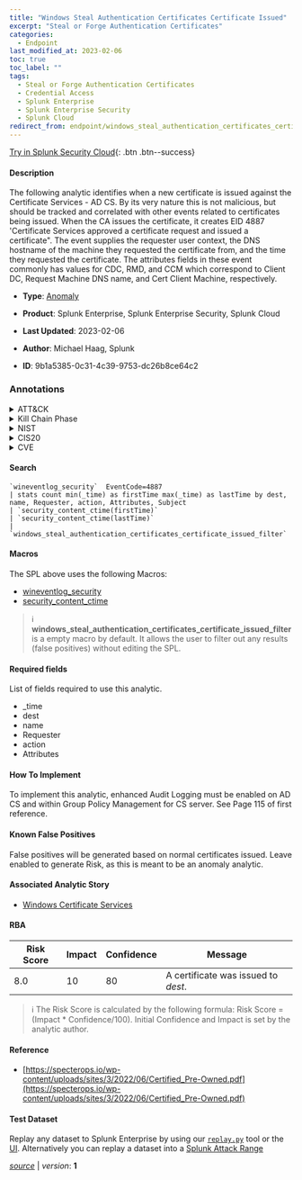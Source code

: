 ```yaml
---
title: "Windows Steal Authentication Certificates Certificate Issued"
excerpt: "Steal or Forge Authentication Certificates"
categories:
  - Endpoint
last_modified_at: 2023-02-06
toc: true
toc_label: ""
tags:
  - Steal or Forge Authentication Certificates
  - Credential Access
  - Splunk Enterprise
  - Splunk Enterprise Security
  - Splunk Cloud
redirect_from: endpoint/windows_steal_authentication_certificates_certificate_issued/
---
```




[Try in Splunk Security Cloud](https://www.splunk.com/en_us/cyber-security.html){: .btn .btn--success}

#### Description

The following analytic identifies when a new certificate is issued against the Certificate Services - AD CS. By its very nature this is not malicious, but should be tracked and correlated with other events related to certificates being issued. When the CA issues the certificate, it creates EID 4887 &#39;Certificate Services approved a certificate request and issued a certificate&#34;. The event supplies the requester user context, the DNS hostname of the machine they requested the certificate from, and the time they requested the certificate. The attributes fields in these event commonly has values for CDC, RMD, and CCM which correspond to Client DC, Request Machine DNS name, and Cert Client Machine, respectively.

- **Type**: [Anomaly](https://github.com/splunk/security_content/wiki/Detection-Analytic-Types)
- **Product**: Splunk Enterprise, Splunk Enterprise Security, Splunk Cloud

- **Last Updated**: 2023-02-06
- **Author**: Michael Haag, Splunk
- **ID**: 9b1a5385-0c31-4c39-9753-dc26b8ce64c2

### Annotations
<details>
  <summary>ATT&CK</summary>

<div markdown="1">

#### [ATT&CK](https://attack.mitre.org/)

| ID          | Technique   | Tactic         |
| ----------- | ----------- |--------------- |
| [T1649](https://attack.mitre.org/techniques/T1649/) | Steal or Forge Authentication Certificates | Credential Access |

</div>
</details>


<details>
  <summary>Kill Chain Phase</summary>

<div markdown="1">

* Exploitation


</div>
</details>


<details>
  <summary>NIST</summary>

<div markdown="1">

* DE.AE



</div>
</details>

<details>
  <summary>CIS20</summary>

<div markdown="1">

* CIS 10



</div>
</details>

<details>
  <summary>CVE</summary>

<div markdown="1">


</div>
</details>


#### Search

```
`wineventlog_security`  EventCode=4887 
| stats count min(_time) as firstTime max(_time) as lastTime by dest, name, Requester, action, Attributes, Subject 
| `security_content_ctime(firstTime)` 
| `security_content_ctime(lastTime)`
| `windows_steal_authentication_certificates_certificate_issued_filter`
```

#### Macros
The SPL above uses the following Macros:
* [wineventlog_security](https://github.com/splunk/security_content/blob/develop/macros/wineventlog_security.yml)
* [security_content_ctime](https://github.com/splunk/security_content/blob/develop/macros/security_content_ctime.yml)

> :information_source:
> **windows_steal_authentication_certificates_certificate_issued_filter** is a empty macro by default. It allows the user to filter out any results (false positives) without editing the SPL.



#### Required fields
List of fields required to use this analytic.
* _time
* dest
* name
* Requester
* action
* Attributes



#### How To Implement
To implement this analytic, enhanced Audit Logging must be enabled on AD CS and within Group Policy Management for CS server. See Page 115 of first reference.
#### Known False Positives
False positives will be generated based on normal certificates issued. Leave enabled to generate Risk, as this is meant to be an anomaly analytic.

#### Associated Analytic Story
* [Windows Certificate Services](/stories/windows_certificate_services)




#### RBA

| Risk Score  | Impact      | Confidence   | Message      |
| ----------- | ----------- |--------------|--------------|
| 8.0 | 10 | 80 | A certificate was issued to $dest$. |


> :information_source:
> The Risk Score is calculated by the following formula: Risk Score = (Impact * Confidence/100). Initial Confidence and Impact is set by the analytic author.


#### Reference

* [https://specterops.io/wp-content/uploads/sites/3/2022/06/Certified_Pre-Owned.pdf](https://specterops.io/wp-content/uploads/sites/3/2022/06/Certified_Pre-Owned.pdf)



#### Test Dataset
Replay any dataset to Splunk Enterprise by using our [`replay.py`](https://github.com/splunk/attack_data#using-replaypy) tool or the [UI](https://github.com/splunk/attack_data#using-ui).
Alternatively you can replay a dataset into a [Splunk Attack Range](https://github.com/splunk/attack_range#replay-dumps-into-attack-range-splunk-server)




[*source*](https://github.com/splunk/security_content/tree/develop/detections/endpoint/windows_steal_authentication_certificates_certificate_issued.yml) \| *version*: **1**